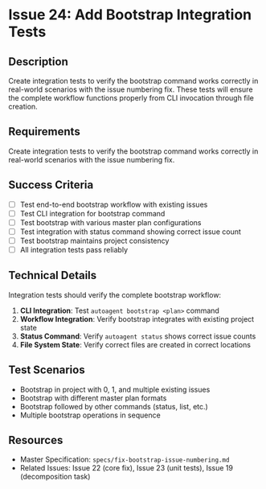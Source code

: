 # Issue 24: Add Bootstrap Integration Tests

## Description
Create integration tests to verify the bootstrap command works correctly in real-world scenarios with the issue numbering fix. These tests will ensure the complete workflow functions properly from CLI invocation through file creation.

## Requirements
Create integration tests to verify the bootstrap command works correctly in real-world scenarios with the issue numbering fix.

## Success Criteria
- [ ] Test end-to-end bootstrap workflow with existing issues
- [ ] Test CLI integration for bootstrap command
- [ ] Test bootstrap with various master plan configurations
- [ ] Test integration with status command showing correct issue count
- [ ] Test bootstrap maintains project consistency
- [ ] All integration tests pass reliably

## Technical Details
Integration tests should verify the complete bootstrap workflow:

1. **CLI Integration**: Test `autoagent bootstrap <plan>` command
2. **Workflow Integration**: Verify bootstrap integrates with existing project state
3. **Status Command**: Verify `autoagent status` shows correct issue counts
4. **File System State**: Verify correct files are created in correct locations

## Test Scenarios
- Bootstrap in project with 0, 1, and multiple existing issues
- Bootstrap with different master plan formats
- Bootstrap followed by other commands (status, list, etc.)
- Multiple bootstrap operations in sequence

## Resources
- Master Specification: `specs/fix-bootstrap-issue-numbering.md`
- Related Issues: Issue 22 (core fix), Issue 23 (unit tests), Issue 19 (decomposition task)
